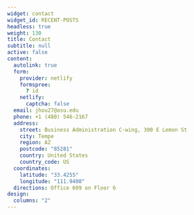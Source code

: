 ```yaml
---
widget: contact
widget_id: RECENT-POSTS
headless: true
weight: 130
title: Contact
subtitle: null
active: false
content:
  autolink: true
  form:
    provider: netlify
    formspree:
      ? id
    netlify:
      captcha: false
  email: jhou27@asu.edu
  phone: +1 (480) 546-2167
  address:
    street: Business Administration C-wing, 300 E Lemon St
    city: Tempe
    region: AZ
    postcode: "85281"
    country: United States
    country_code: US
  coordinates:
    latitude: "33.4255"
    longitude: "111.9400"
  directions: Office 609 on Floor 6
design:
  columns: "2"
---
```

